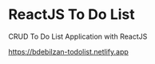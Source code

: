 # ReactJS To Do List

CRUD To Do List Application with ReactJS

https://bdebilzan-todolist.netlify.app
